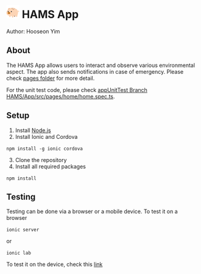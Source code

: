 # <a href="https://github.com/MajeedMirza/HAMS"><img border="0" alt="The Home Monitoring and Automation System" src="../Resources/icon.png" width="34" height="34" /></a> HAMS App
Author: Hooseon Yim
## About
The HAMS App allows users to interact and observe various environmental aspect. The app also sends notifications in case of emergency.
Please check [pages folder](src/pages) for more detail.

For the unit test code, please check [appUnitTest Branch HAMS/App/src/pages/home/home.spec.ts](https://github.com/MajeedMirza/HAMS/blob/appUnitTest/App/src/pages/home/home.spec.ts).
## Setup
1. Install [Node.js](https://nodejs.org/en/)
2. Install Ionic and Cordova
```
npm install -g ionic cordova
```
3. Clone the repository
4. Install all required packages
```
npm install
```

## Testing
Testing can be done via a browser or a mobile device.
To test it on a browser
```
ionic server
```
or 
```
ionic lab
```

To test it on the device, check this [link](https://ionicframework.com/docs/intro/deploying/)
